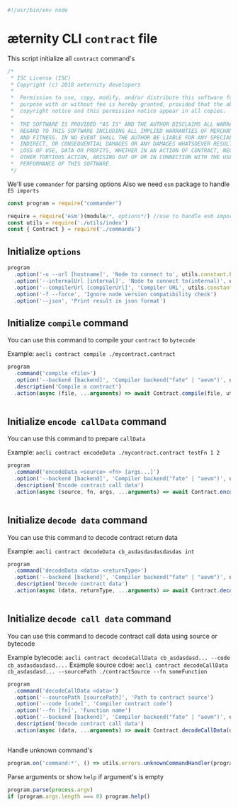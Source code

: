





  

```js
#!/usr/bin/env node

```







# æternity CLI `contract` file

This script initialize all `contract` command's


  

```js
/*
 * ISC License (ISC)
 * Copyright (c) 2018 aeternity developers
 *
 *  Permission to use, copy, modify, and/or distribute this software for any
 *  purpose with or without fee is hereby granted, provided that the above
 *  copyright notice and this permission notice appear in all copies.
 *
 *  THE SOFTWARE IS PROVIDED "AS IS" AND THE AUTHOR DISCLAIMS ALL WARRANTIES WITH
 *  REGARD TO THIS SOFTWARE INCLUDING ALL IMPLIED WARRANTIES OF MERCHANTABILITY
 *  AND FITNESS. IN NO EVENT SHALL THE AUTHOR BE LIABLE FOR ANY SPECIAL, DIRECT,
 *  INDIRECT, OR CONSEQUENTIAL DAMAGES OR ANY DAMAGES WHATSOEVER RESULTING FROM
 *  LOSS OF USE, DATA OR PROFITS, WHETHER IN AN ACTION OF CONTRACT, NEGLIGENCE OR
 *  OTHER TORTIOUS ACTION, ARISING OUT OF OR IN CONNECTION WITH THE USE OR
 *  PERFORMANCE OF THIS SOFTWARE.
 */

```







We'll use `commander` for parsing options
Also we need `esm` package to handle `ES imports`


  

```js
const program = require('commander')

require = require('esm')(module/*, options*/) //use to handle es6 import/export
const utils = require('./utils/index')
const { Contract } = require('./commands')


```







## Initialize `options`


  

```js
program
  .option('-u --url [hostname]', 'Node to connect to', utils.constant.EPOCH_URL)
  .option('--internalUrl [internal]', 'Node to connect to(internal)', utils.constant.EPOCH_INTERNAL_URL)
  .option('--compilerUrl [compilerUrl]', 'Compiler URL', utils.constant.COMPILER_URL)
  .option('-f --force', 'Ignore node version compatibility check')
  .option('--json', 'Print result in json format')


```







## Initialize `compile` command

You can use this command to compile your `contract` to `bytecode`

Example: `aecli contract compile ./mycontract.contract`


  

```js
program
  .command('compile <file>')
  .option('--backend [backend]', 'Compiler backend("fate" | "aevm")', utils.constant.COMPILER_BACKEND)
  .description('Compile a contract')
  .action(async (file, ...arguments) => await Contract.compile(file, utils.cli.getCmdFromArguments(arguments)))



```







## Initialize `encode callData` command

You can use this command to prepare `callData`

Example: `aecli contract encodeData ./mycontract.contract testFn 1 2`


  

```js
program
  .command('encodeData <source> <fn> [args...]')
  .option('--backend [backend]', 'Compiler backend("fate" | "aevm")', utils.constant.COMPILER_BACKEND)
  .description('Encode contract call data')
  .action(async (source, fn, args, ...arguments) => await Contract.encodeData(source, fn, args, utils.cli.getCmdFromArguments(arguments)))



```







## Initialize `decode data` command

You can use this command to decode contract return data

Example: `aecli contract decodeData cb_asdasdasdasdasdas int`


  

```js
program
  .command('decodeData <data> <returnType>')
  .option('--backend [backend]', 'Compiler backend("fate" | "aevm")', utils.constant.COMPILER_BACKEND)
  .description('Decode contract data')
  .action(async (data, returnType, ...arguments) => await Contract.decodeData(data, returnType, utils.cli.getCmdFromArguments(arguments)))



```







## Initialize `decode call data` command

You can use this command to decode contract call data using source or bytecode

Example bytecode: `aecli contract decodeCallData cb_asdasdasd... --code cb_asdasdasdasd....`
Example source cdoe: `aecli contract decodeCallData cb_asdasdasd... --sourcePath ./contractSource --fn someFunction`


  

```js
program
  .command('decodeCallData <data>')
  .option('--sourcePath [sourcePath]', 'Path to contract source')
  .option('--code [code]', 'Compiler contract code')
  .option('--fn [fn]', 'Function name')
  .option('--backend [backend]', 'Compiler backend("fate" | "aevm")', utils.constant.COMPILER_BACKEND)
  .description('Decode contract call data')
  .action(async (data, ...arguments) => await Contract.decodeCallData(data, utils.cli.getCmdFromArguments(arguments)))



```







Handle unknown command's


  

```js
program.on('command:*', () => utils.errors.unknownCommandHandler(program)())


```







Parse arguments or show `help` if argument's is empty


  

```js
program.parse(process.argv)
if (program.args.length === 0) program.help()


```




